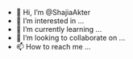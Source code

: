 - 👋 Hi, I’m @ShajiaAkter
- 👀 I’m interested in ...
- 🌱 I’m currently learning ...
- 💞️ I’m looking to collaborate on ...
- 📫 How to reach me ...

<!---
ShajiaAkter/ShajiaAkter is a ✨ special ✨ repository because its `README.md` (this file) appears on your GitHub profile.
You can click the Preview link to take a look at your changes.
--->
